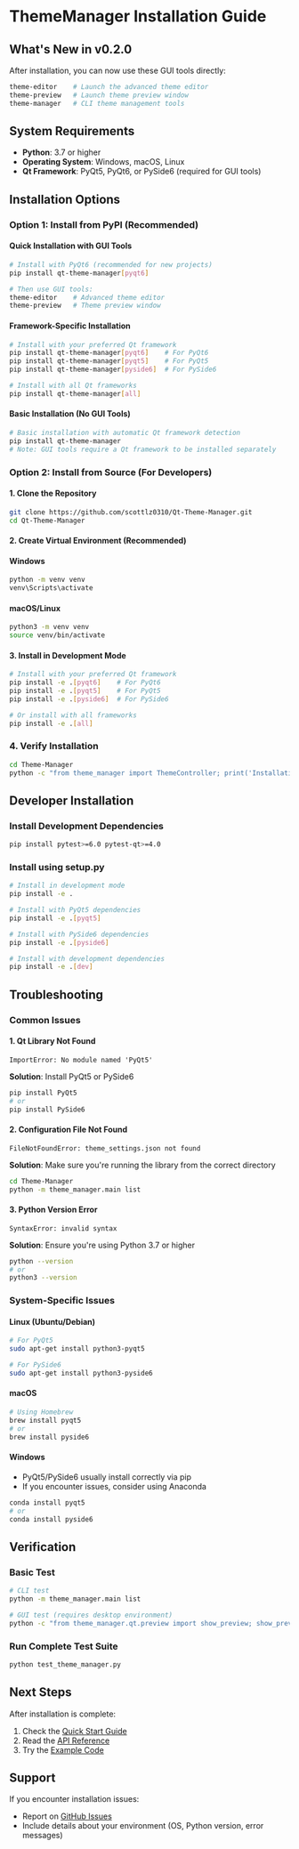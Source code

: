 # ThemeManager Installation Guide

## What's New in v0.2.0

After installation, you can now use these GUI tools directly:

```bash
theme-editor    # Launch the advanced theme editor
theme-preview   # Launch theme preview window
theme-manager   # CLI theme management tools
```

## System Requirements

- **Python**: 3.7 or higher
- **Operating System**: Windows, macOS, Linux
- **Qt Framework**: PyQt5, PyQt6, or PySide6 (required for GUI tools)

## Installation Options

### Option 1: Install from PyPI (Recommended)

#### Quick Installation with GUI Tools
```bash
# Install with PyQt6 (recommended for new projects)
pip install qt-theme-manager[pyqt6]

# Then use GUI tools:
theme-editor    # Advanced theme editor
theme-preview   # Theme preview window
```

#### Framework-Specific Installation
```bash
# Install with your preferred Qt framework
pip install qt-theme-manager[pyqt6]    # For PyQt6
pip install qt-theme-manager[pyqt5]    # For PyQt5
pip install qt-theme-manager[pyside6]  # For PySide6

# Install with all Qt frameworks
pip install qt-theme-manager[all]
```

#### Basic Installation (No GUI Tools)
```bash
# Basic installation with automatic Qt framework detection
pip install qt-theme-manager
# Note: GUI tools require a Qt framework to be installed separately
```

### Option 2: Install from Source (For Developers)

#### 1. Clone the Repository

```bash
git clone https://github.com/scottlz0310/Qt-Theme-Manager.git
cd Qt-Theme-Manager
```

#### 2. Create Virtual Environment (Recommended)

#### Windows
```bash
python -m venv venv
venv\Scripts\activate
```

#### macOS/Linux
```bash
python3 -m venv venv
source venv/bin/activate
```

#### 3. Install in Development Mode

```bash
# Install with your preferred Qt framework
pip install -e .[pyqt6]    # For PyQt6
pip install -e .[pyqt5]    # For PyQt5
pip install -e .[pyside6]  # For PySide6

# Or install with all frameworks
pip install -e .[all]
```

### 4. Verify Installation

```bash
cd Theme-Manager
python -c "from theme_manager import ThemeController; print('Installation successful')"
```

## Developer Installation

### Install Development Dependencies

```bash
pip install pytest>=6.0 pytest-qt>=4.0
```

### Install using setup.py

```bash
# Install in development mode
pip install -e .

# Install with PyQt5 dependencies
pip install -e .[pyqt5]

# Install with PySide6 dependencies
pip install -e .[pyside6]

# Install with development dependencies
pip install -e .[dev]
```

## Troubleshooting

### Common Issues

#### 1. Qt Library Not Found
```
ImportError: No module named 'PyQt5'
```

**Solution**: Install PyQt5 or PySide6
```bash
pip install PyQt5
# or
pip install PySide6
```

#### 2. Configuration File Not Found
```
FileNotFoundError: theme_settings.json not found
```

**Solution**: Make sure you're running the library from the correct directory
```bash
cd Theme-Manager
python -m theme_manager.main list
```

#### 3. Python Version Error
```
SyntaxError: invalid syntax
```

**Solution**: Ensure you're using Python 3.7 or higher
```bash
python --version
# or
python3 --version
```

### System-Specific Issues

#### Linux (Ubuntu/Debian)
```bash
# For PyQt5
sudo apt-get install python3-pyqt5

# For PySide6
sudo apt-get install python3-pyside6
```

#### macOS
```bash
# Using Homebrew
brew install pyqt5
# or
brew install pyside6
```

#### Windows
- PyQt5/PySide6 usually install correctly via pip
- If you encounter issues, consider using Anaconda

```bash
conda install pyqt5
# or
conda install pyside6
```

## Verification

### Basic Test
```bash
# CLI test
python -m theme_manager.main list

# GUI test (requires desktop environment)
python -c "from theme_manager.qt.preview import show_preview; show_preview()"
```

### Run Complete Test Suite
```bash
python test_theme_manager.py
```

## Next Steps

After installation is complete:

1. Check the [Quick Start Guide](README.md#quick-start)
2. Read the [API Reference](API_REFERENCE.md)
3. Try the [Example Code](EXAMPLES.md)

## Support

If you encounter installation issues:
- Report on [GitHub Issues](https://github.com/scottlz0310/Theme-Manager/issues)
- Include details about your environment (OS, Python version, error messages)
